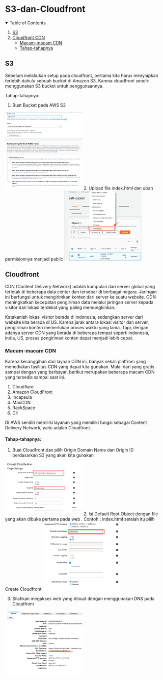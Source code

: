 # S3-dan-Cloudfront
<!-- TABLE OF CONTENTS -->
<details open="open">
  <summary>Table of Contents</summary>
  <ol>
    <li><a href="#S3">S3</a></li>
    <li>
    <a href="#Cloudfront">Cloudfront CDN</a>
    <ul>
        <li><a href="#Macam-macam CDN">Macam-macam CDN</a></li>
        <li><a href="#Tahap-tahapnya">Tahap-tahapnya</a></li>
    </ul>
    </li>
    
  </ol>
</details>


<!-- S3 -->
## S3
Sebelum melakukan setup pada cloudfront, pertama kita harus menyiapkan terlebih dahulu sebuah bucket di Amazon S3. Karena cloudfront sendiri menggunakan S3 bucket untuk penggunaannya.

Tahap-tahapnya:
1. Buat Bucket pada AWS S3

<img src="Image/a.png" width="50%" height="50%">
2. Upload file index.html dan ubah permisionnya menjadi public

<img src="Image/b.png" width="50%" height="50%">

<!-- Cloudfront -->
## Cloudfront
CDN (Content Delivery Network) adalah kumpulan dari server global yang terletak di beberapa data center dan tersebar di berbagai negara. Jaringan ini berfungsi untuk mengirimkan konten dari server ke suatu website. CDN meningkatkan kecepatan pengiriman data melalui jaringan server kepada visitor dari lokasi terdekat yang paling memungkinkan.

Katakanlah lokasi visitor berada di indonesia, sedangkan server dari website kita berada di US. Karena jarak antara lokasi visitor dan server, pengiriman konten memerlukan proses waktu yang lama. Tapi, dengan adanya server CDN yang berada di beberapa tempat seperti indonesia, india, US, proses pengiriman konten dapat menjadi lebih cepat.

### Macam-macam CDN
Karena kecanggihan dari laynan CDN ini, banyak sekali platfrom yang menediakan fasilitas
CDN yang dapat kita gunakan. Mulai dari yang gratis sampai dengan yang berbayar, berikut
merupakan beberapa macam CDN yang tersedia sampai saat ini.
1. Cloudflare
2. Amazon CloudFront
3. Incapsula
4. MaxCDN
5. RackSpace
6. Dll

Di AWS sendiri memiliki layanan yang memiliki fungsi sebagai Content Delivery
Network, yaitu adalah Cloudfront.
#### Tahap-tahapnya:
1. Buat Cloudfront dan pilih Origin Domain Name dan Origin ID berdasarkan S3 yang akan kita gunakan

<img src="Image/c.png" width="50%" height="50%">
2. Isi Default Root Object dengan file yang akan dibuka pertama pada web . Contoh : index.html setelah itu pilih Create Cloudfront

<img src="Image/d.png" width="50%" height="50%">

3. Silahkan megakses web yang dibuat dengan menggunakan DNS pada Cloudfront

<img src="Image/e.png" width="50%" height="50%">
